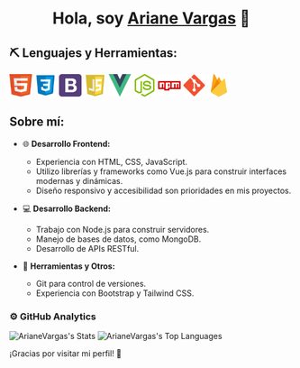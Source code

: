 <div align="center">
<h1 align="center">Hola, soy <a href="">Ariane Vargas</a> 👋</h1>
</div>

## ⛏ Lenguajes y Herramientas:

<div>
<img src="/img/kisspng-web-development-html-responsive-web-design-logo-ja-html-5ae04a9526c592.7493066215246485971588.png" width="40" height="40">
<img src="/img/kisspng-web-development-cascading-style-sheets-css3-comput-css-5ada20be5eed10.7390827615242446703888.png" width="40" height="40">
<img src="/img/kisspng-bootstrap-logo-computer-software-web-application-p-b-5abb6c2ab15640.3860806115222323627264.png" width="40" height="40">
<img src="/img/kisspng-javascript-portable-network-graphics-logo-clip-art-javascript-programs-amp-output-apps-on-google-5b69409b183213.5468079715336244750991.png" width="40" height="40">
<img src="/img/kisspng-vue-js-javascript-library-angularjs-react-vue-js-5b4ebe1c091993.8950282915318871320373.png" width="40" height="40">
<img src="/img/kisspng-node-js-javascript-react-logo-express-js-javascript-logo-5b4ca5c70f0195.6239386615317498310615.png" width="40" height="40">
<img src="/img/kisspng-npm-node-js-computer-icons-computer-software-insta-5b278c9a7f3538.4925424915293185545211.png" width="40" height="40">
<img src="/img/kisspng-github-repository-commit-version-control-github-5ab8bdf71d6218.7448464515220566951204.png" width="40" height="40">
<img src="/img/kisspng-firebase-cloud-messaging-google-cloud-messaging-api-as-a-service-5b1bf7831a5909.5705156015285594911079.png" width="40" height="40">
</div>

## Sobre mí:

- 🌐 **Desarrollo Frontend:**
  - Experiencia con HTML, CSS, JavaScript.
  - Utilizo librerías y frameworks como Vue.js para construir interfaces modernas y dinámicas.
  - Diseño responsivo y accesibilidad son prioridades en mis proyectos.

- 💻 **Desarrollo Backend:**
  - Trabajo con Node.js para construir servidores.
  - Manejo de bases de datos, como MongoDB.
  - Desarrollo de APIs RESTful.

- 🚀 **Herramientas y Otros:**
  - Git para control de versiones.
  - Experiencia con Bootstrap y Tailwind CSS.
    

### ⚙️ GitHub Analytics

![ArianeVargas's Stats](https://github-readme-stats.vercel.app/api?username=ArianeVargas&theme=vue-dark&show_icons=true&hide_border=false&count_private=true)
![ArianeVargas's Top Languages](https://github-readme-stats.vercel.app/api/top-langs/?username=ArianeVargas&theme=vue-dark&show_icons=true&hide_border=false&layout=compact)

¡Gracias por visitar mi perfil! 🚀
